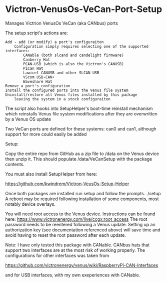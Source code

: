 # Victron-VenusOs-VeCan-Port-Setup
Manages Victrion VenusOs VeCan (aka CANbus) ports

The setup script's actions are:

    Add - add (or modify) a port's configuraiton
        Configuration simply requires selecting one of the supported interfaces:
            CANable (both slcand and candelight firmware)
            Canberry Hat
            PCAN-USB (which is also the Victron's CANUSB)
            PiCan Hat
            Lawicel CANUSB and other SLCAN USB
            VScom USB-CAN+
            Waveshare Hat
    Remove a port's configuration
    Install the configured ports into the Venus file system
    Uninstall/restore all Venus files installed by this package
        leaving the system in a stock configuraiton

The script also hooks into SetupHelper's boot-time reinstall mechanism which
reinstalls Venus file system modifications after they are overwritten by a Venus OS update

Two VeCan ports are defined for these systems: can0 and can1, although
support for more could easily be added 

Setup:

Copy the entire repo from GitHub as a zip file to /data on the Venus device
then unzip it. This should populate /data/VeCanSetup with the package contents.

You must also install SetupHelper from here:

https://github.com/kwindrem/Victron-VeusOs-Setup-Helper

Once both packages are installed run setup and follow the prompts.
./setup
A reboot may be required following installation of some components, most notably device overlays.

You will need root access to the Venus device. Instructions can be found here:
https://www.victronenergy.com/live/ccgx:root_access
The root password needs to be reentered following a Venus update.
Setting up an authorization key (see documentation referenced above) will save time and avoid having to reset the root password after each update.

Note:
I have only tested this package with CANable.
CANbus hats that support two interfaces are at the most risk of working properly.
The configurations for other interfaces was taken from

https://github.com/victronenergy/venus/wiki/RaspberryPi-CAN-Interfaces

and for USB interfaces, with my own exeperiences with CANable.


